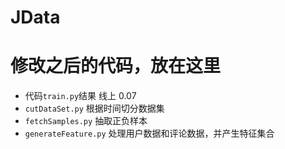 # JData
# 修改之后的代码，放在这里
* 代码`train.py`结果 线上 0.07  
* `cutDataSet.py` 根据时间切分数据集
* `fetchSamples.py` 抽取正负样本
* `generateFeature.py` 处理用户数据和评论数据，并产生特征集合
